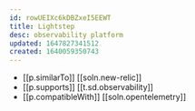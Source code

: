 ```yaml
---
id: rowUEIXc6kDBZxeI5EEWT
title: Lightstep
desc: observability platform
updated: 1647827341512
created: 1640059350743
---
```



- [[p.similarTo]] [[soln.new-relic]]
- [[p.supports]] [[t.sd.observability]]
- [[p.compatibleWith]] [[soln.opentelemetry]]
